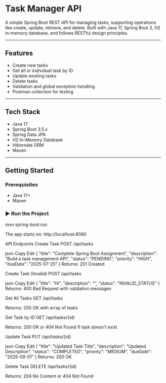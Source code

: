 #  Task Manager API

A simple Spring Boot REST API for managing tasks, supporting operations like create, update, retrieve, and delete. Built with Java 17, Spring Boot 3, H2 in-memory database, and follows RESTful design principles.

---

##  Features

-  Create new tasks
-  Get all or individual task by ID
-  Update existing tasks
-  Delete tasks
-  Validation and global exception handling
-  Postman collection for testing

---

##  Tech Stack

- Java 17
- Spring Boot 3.5.x
- Spring Data JPA
- H2 In-Memory Database
- Hibernate ORM
- Maven

---

##  Getting Started

###  Prerequisites

- Java 17+
- Maven

### ▶ Run the Project


mvn spring-boot:run

The app starts on: http://localhost:8080

 API Endpoints
 Create Task
POST /api/tasks

json
Copy
Edit
{
  "title": "Complete Spring Boot Assignment",
  "description": "Build a task management API",
  "status": "PENDING",
  "priority": "HIGH",
  "dueDate": "2025-07-25"
}
Returns: 201 Created

 Create Task (Invalid)
POST /api/tasks

json
Copy
Edit
{
  "title": "Hi",
  "description": "",
  "status": "INVALID_STATUS"
}
Returns: 400 Bad Request with validation messages


 Get All Tasks
GET /api/tasks

Returns: 200 OK with array of tasks

 Get Task by ID
GET /api/tasks/{id}

Returns: 200 OK or 404 Not Found if task doesn't exist

 Update Task
PUT /api/tasks/{id}

json
Copy
Edit
{
  "title": "Updated Task Title",
  "description": "Updated Description",
  "status": "COMPLETED",
  "priority": "MEDIUM",
  "dueDate": "2025-09-01"
}
Returns: 200 OK

 Delete Task
DELETE /api/tasks/{id}

Returns: 204 No Content or 404 Not Found


